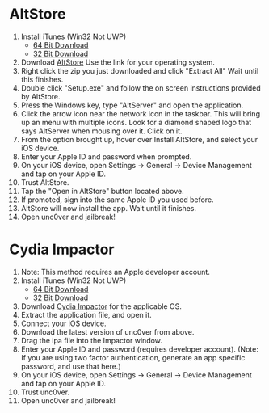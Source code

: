 # AltStore

1.  Install iTunes (Win32 Not UWP)
    *   [64 Bit Download](https://www.apple.com/itunes/download/win64)
    *   [32 Bit Download](https://www.apple.com/itunes/download/win32)
2.  Download [AltStore](https://www.altstore.io/) Use the link for your operating system.
3.  Right click the zip you just downloaded and click "Extract All" Wait until this finishes.
4.  Double click "Setup.exe" and follow the on screen instructions provided by AltStore.
5.  Press the Windows key, type "AltServer" and open the application.
6.  Click the arrow icon near the network icon in the taskbar. This will bring up an menu with multiple icons. Look for a diamond shaped logo that says AltServer when mousing over it. Click on it.
7.  From the option brought up, hover over Install AltStore, and select your iOS device.
8.  Enter your Apple ID and password when prompted.
9.  On your iOS device, open Settings → General → Device Management and tap on your Apple ID.
10.  Trust AltStore.
11.  Tap the "Open in AltStore" button located <a onclick="goTo('uncoverCenterTitle')">above</a>.
12.  If promoted, sign into the same Apple ID you used before.
13.  AltStore will now install the app. Wait until it finishes.
14.  Open unc0ver and jail​break!

# Cydia Impactor

1.  Note: This method requires an Apple developer account.
2.  Install iTunes (Win32 Not UWP)
    *   [64 Bit Download](https://www.apple.com/itunes/download/win32)
    *   [32 Bit Download](https://www.apple.com/itunes/download/win32)
3.  Download [Cydia Impactor](http://www.cydiaimpactor.com/) for the applicable OS.
4.  Extract the application file, and open it.
5.  Connect your iOS device.
6.  Download the latest version of unc0ver from <a onclick="goTo('uncoverCenterTitle')">above</a>.
7.  Drag the ipa file into the Impactor window.
8.  Enter your Apple ID and password (requires developer account). (Note: If you are using two factor authentication, generate an app specific password, and use that here.)
9.  On your iOS device, open Settings → General → Device Management and tap on your Apple ID.
10.  Trust unc0ver.
11.  Open unc0ver and jail​break!